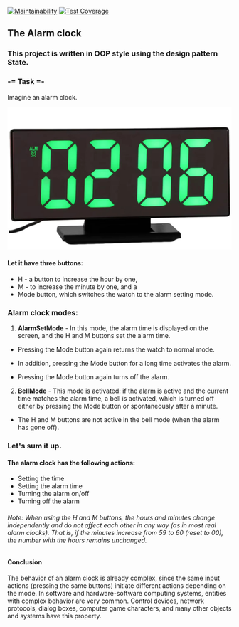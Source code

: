 [![Maintainability](https://api.codeclimate.com/v1/badges/086f196c0bdecc1f5320/maintainability)](https://codeclimate.com/github/VictorGotsenko/alarm-clock-pet-project/maintainability)
[![Test Coverage](https://api.codeclimate.com/v1/badges/086f196c0bdecc1f5320/test_coverage)](https://codeclimate.com/github/VictorGotsenko/alarm-clock-pet-project/test_coverage)
## The Alarm clock
### This project is written in OOP style using the design pattern State.

### -= Task =-
Imagine an alarm clock.

![Alarm_clock](/src/img/Alarm_clock.png) 

#### Let it have three buttons:
* H - a button to increase the hour by one,
* M - to increase the minute by one, and a
* Mode button, which switches the watch to the alarm setting mode.

### Alarm clock modes:

1. **AlarmSetMode** - In this mode, the alarm time is displayed on the screen, and the H and M buttons set the alarm time.

- Pressing the Mode button again returns the watch to normal mode.

- In addition, pressing the Mode button for a long time activates the alarm.
               
- Pressing the Mode button again turns off the alarm.

2. **BellMode** - This mode is activated: if the alarm is active and the current time matches the alarm time, a bell is activated, which is turned off either by pressing the Mode button or spontaneously after a minute.

- The H and M buttons are not active in the bell mode (when the alarm has gone off).
           
### Let's sum it up. 
#### The alarm clock has the following actions:
- Setting the time
- Setting the alarm time
- Turning the alarm on/off
- Turning off the alarm
 

###### _Note_:  When using the H and M buttons, the hours and minutes change independently and do not affect each other in any way (as in most real alarm  clocks). That is, if the minutes increase from 59 to 60 (reset to 00), the number with the hours remains unchanged.           

#### Conclusion
The behavior of an alarm clock is already complex, since the same input actions (pressing the same buttons) initiate different actions depending on the mode. In software and hardware-software computing systems, entities with complex behavior are very common. Control devices, network protocols, dialog boxes, computer game characters, and many other objects and systems have this property.
           
